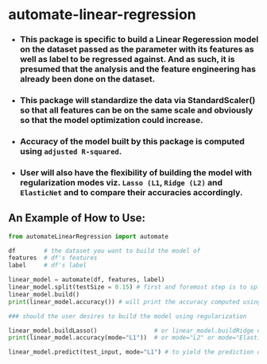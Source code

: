 # automate-linear-regression

- ### This package is specific to build a Linear Regeression model on the dataset passed as the parameter with its features as well as label to be regressed against. And as such, it is presumed that the analysis and the feature engineering has already been done on the dataset.
    
- ### This package will standardize the data via StandardScaler() so that all features can be on the same scale and obviously so that the model optimization could increase.

- ### Accuracy of the model built by this package is computed using `adjusted R-squared`.

- ### User will also have the flexibility of building the model with regularization modes viz. `Lasso (L1`, `Ridge (L2)` and `ElasticNet` and to compare their accuracies accordingly.

## An Example of How to Use: 

```python
from automateLinearRegression import automate

df        # the dataset you want to build the model of
features  # df's features
label     # df's label

linear_model = automate(df, features, label)
linear_model.split(testSize = 0.15) # first and foremost step is to split the features and label into train and test subdata
linear_model.build()
print(linear_model.accuracy()) # will print the accuracy computed using adjusted R-squared
```


```python
### should the user desires to build the model using regularization

linear_model.buildLasso()                # or linear_model.buildRidge or linear_model.buildElasticNet
print(linear_model.accuracy(mode="L1"))  # or mode="L2" or mode="Elastic"
```


```python
linear_model.predict(test_input, mode="L1") # to yield the prediction outcome
```
